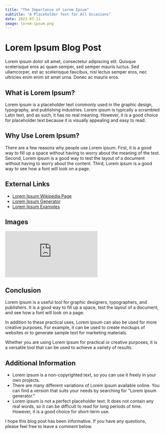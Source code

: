 ```yaml
---
title: "The Importance of Lorem Ipsum"
subtitle: "A Placeholder Text for All Occasions"
date: 2023-07-11
image: lorem-ipsum.png
---
```


# Lorem Ipsum Blog Post

Lorem ipsum dolor sit amet, consectetur adipiscing elit. Quisque scelerisque eros ac quam semper, sed semper mauris luctus. Sed ullamcorper, est ac scelerisque faucibus, nisl lectus semper eros, nec ultricies enim enim sit amet urna. Donec ac mauris eros.

## What is Lorem Ipsum?

Lorem ipsum is a placeholder text commonly used in the graphic design, typography, and publishing industries. Lorem ipsum is typically a scrambled Latin text, and as such, it has no real meaning. However, it is a good choice for placeholder text because it is visually appealing and easy to read.

## Why Use Lorem Ipsum?

There are a few reasons why people use Lorem ipsum. First, it is a good way to fill up a space without having to worry about the meaning of the text. Second, Lorem ipsum is a good way to test the layout of a document without having to worry about the content. Third, Lorem ipsum is a good way to see how a font will look on a page.

## External Links

* [Lorem Ipsum Wikipedia Page](https://en.wikipedia.org/wiki/Lorem_ipsum)
* [Lorem Ipsum Generator](https://www.lipsum.com/)
* [Lorem Ipsum Examples](https://www.loremipsum.pro/)

## Images

![images/black_lorem.jpeg](https://slate.com/news-and-politics/2023/01/lorem-ipsum-history-origins.html)

## Conclusion

Lorem ipsum is a useful tool for graphic designers, typographers, and publishers. It is a good way to fill up a space, test the layout of a document, and see how a font will look on a page.

In addition to these practical uses, Lorem ipsum can also be used for more creative purposes. For example, it can be used to create mockups of websites or to generate sample text for marketing materials.

Whether you are using Lorem ipsum for practical or creative purposes, it is a versatile tool that can be used to achieve a variety of results.

## Additional Information

* Lorem ipsum is a non-copyrighted text, so you can use it freely in your own projects.
* There are many different variations of Lorem ipsum available online. You can find a version that suits your needs by searching for "Lorem ipsum generator."
* Lorem ipsum is not a perfect placeholder text. It does not contain any real words, so it can be difficult to read for long periods of time. However, it is a good choice for short-term use.

I hope this blog post has been informative. If you have any questions, please feel free to leave a comment below.

